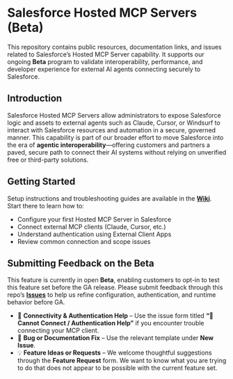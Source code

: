 # Salesforce Hosted MCP Servers (Beta)

This repository contains public resources, documentation links, and issues related to Salesforce’s Hosted MCP Server capability. It supports our ongoing **Beta** program to validate interoperability, performance, and developer experience for external AI agents connecting securely to Salesforce.

## Introduction

Salesforce Hosted MCP Servers allow administrators to expose Salesforce logic and assets to external agents such as Claude, Cursor, or Windsurf to interact with Salesforce resources and automation in a secure, governed manner. This capability is part of our broader effort to move Salesforce into the era of **agentic interoperability**—offering customers and partners a paved, secure path to connect their AI systems without relying on unverified free or third-party solutions.

## Getting Started

Setup instructions and troubleshooting guides are available in the **[Wiki](../../wiki)**. Start there to learn how to:

- Configure your first Hosted MCP Server in Salesforce
- Connect external MCP clients (Claude, Cursor, etc.)
- Understand authentication using External Client Apps
- Review common connection and scope issues

## Submitting Feedback on the Beta

This feature is currently in open **Beta**, enabling customers to opt-in to test this feature set before the GA release. Please submit feedback through this repo’s **[Issues](../../issues)** to help us refine configuration, authentication, and runtime behavior before GA.

- 🔐 **Connectivity & Authentication Help** – Use the issue form titled **“🔐 Cannot Connect / Authentication Help”** if you encounter trouble connecting your MCP client.
- 🐞 **Bug or Documentation Fix** – Use the relevant template under **New Issue**.
- 💡 **Feature Ideas or Requests** – We welcome thoughtful suggestions through the **Feature Request** form. We want to know what you are trying to do that does not appear to be possible with the current feature set.
